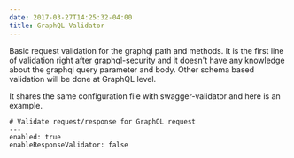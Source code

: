 ```yaml
---
date: 2017-03-27T14:25:32-04:00
title: GraphQL Validator
---
```


Basic request validation for the graphql path and methods. It is the first line of
validation right after graphql-security and it doesn't have any knowledge about the
graphql query parameter and body. Other schema based validation will be done at
GraphQL level. 

It shares the same configuration file with swagger-validator and here is an example.

```
# Validate request/response for GraphQL request
---
enabled: true
enableResponseValidator: false

```

